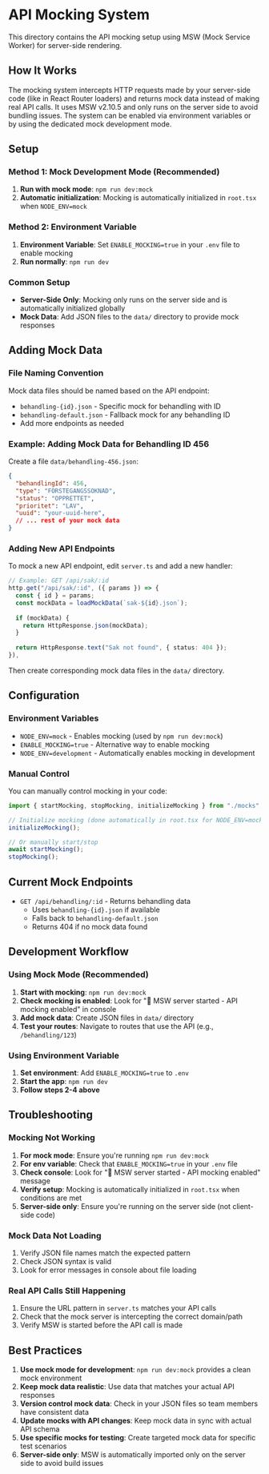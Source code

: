 # API Mocking System

This directory contains the API mocking setup using MSW (Mock Service Worker) for server-side rendering.

## How It Works

The mocking system intercepts HTTP requests made by your server-side code (like in React Router loaders) and returns mock data instead of making real API calls. It uses MSW v2.10.5 and only runs on the server side to avoid bundling issues. The system can be enabled via environment variables or by using the dedicated mock development mode.

## Setup

### Method 1: Mock Development Mode (Recommended)
1. **Run with mock mode**: `npm run dev:mock`
2. **Automatic initialization**: Mocking is automatically initialized in `root.tsx` when `NODE_ENV=mock`

### Method 2: Environment Variable
1. **Environment Variable**: Set `ENABLE_MOCKING=true` in your `.env` file to enable mocking
2. **Run normally**: `npm run dev`

### Common Setup
- **Server-Side Only**: Mocking only runs on the server side and is automatically initialized globally
- **Mock Data**: Add JSON files to the `data/` directory to provide mock responses

## Adding Mock Data

### File Naming Convention

Mock data files should be named based on the API endpoint:

- `behandling-{id}.json` - Specific mock for behandling with ID
- `behandling-default.json` - Fallback mock for any behandling ID
- Add more endpoints as needed

### Example: Adding Mock Data for Behandling ID 456

Create a file `data/behandling-456.json`:

```json
{
  "behandlingId": 456,
  "type": "FORSTEGANGSSOKNAD",
  "status": "OPPRETTET",
  "prioritet": "LAV",
  "uuid": "your-uuid-here",
  // ... rest of your mock data
}
```

### Adding New API Endpoints

To mock a new API endpoint, edit `server.ts` and add a new handler:

```typescript
// Example: GET /api/sak/:id
http.get("/api/sak/:id", ({ params }) => {
  const { id } = params;
  const mockData = loadMockData(`sak-${id}.json`);
  
  if (mockData) {
    return HttpResponse.json(mockData);
  }
  
  return HttpResponse.text("Sak not found", { status: 404 });
}),
```

Then create corresponding mock data files in the `data/` directory.

## Configuration

### Environment Variables

- `NODE_ENV=mock` - Enables mocking (used by `npm run dev:mock`)
- `ENABLE_MOCKING=true` - Alternative way to enable mocking
- `NODE_ENV=development` - Automatically enables mocking in development

### Manual Control

You can manually control mocking in your code:

```typescript
import { startMocking, stopMocking, initializeMocking } from "./mocks";

// Initialize mocking (done automatically in root.tsx for NODE_ENV=mock)
initializeMocking();

// Or manually start/stop
await startMocking();
stopMocking();
```

## Current Mock Endpoints

- `GET /api/behandling/:id` - Returns behandling data
  - Uses `behandling-{id}.json` if available
  - Falls back to `behandling-default.json`
  - Returns 404 if no mock data found

## Development Workflow

### Using Mock Mode (Recommended)
1. **Start with mocking**: `npm run dev:mock`
2. **Check mocking is enabled**: Look for "🔧 MSW server started - API mocking enabled" in console
3. **Add mock data**: Create JSON files in `data/` directory
4. **Test your routes**: Navigate to routes that use the API (e.g., `/behandling/123`)

### Using Environment Variable
1. **Set environment**: Add `ENABLE_MOCKING=true` to `.env`
2. **Start the app**: `npm run dev`
3. **Follow steps 2-4 above**

## Troubleshooting

### Mocking Not Working

1. **For mock mode**: Ensure you're running `npm run dev:mock`
2. **For env variable**: Check that `ENABLE_MOCKING=true` in your `.env` file
3. **Check console**: Look for "🔧 MSW server started - API mocking enabled" message
4. **Verify setup**: Mocking is automatically initialized in `root.tsx` when conditions are met
5. **Server-side only**: Ensure you're running on the server side (not client-side code)

### Mock Data Not Loading

1. Verify JSON file names match the expected pattern
2. Check JSON syntax is valid
3. Look for error messages in console about file loading

### Real API Calls Still Happening

1. Ensure the URL pattern in `server.ts` matches your API calls
2. Check that the mock server is intercepting the correct domain/path
3. Verify MSW is started before the API call is made

## Best Practices

1. **Use mock mode for development**: `npm run dev:mock` provides a clean mock environment
2. **Keep mock data realistic**: Use data that matches your actual API responses
3. **Version control mock data**: Check in your JSON files so team members have consistent data
4. **Update mocks with API changes**: Keep mock data in sync with actual API schema
5. **Use specific mocks for testing**: Create targeted mock data for specific test scenarios
6. **Server-side only**: MSW is automatically imported only on the server side to avoid build issues